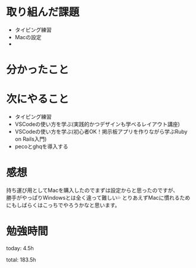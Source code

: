 #  取り組んだ課題
- タイピング練習
- Macの設定
- 
# 分かったこと


# 次にやること
- タイピング練習
- VSCodeの使い方を学ぶ(実践的かつデザインも学べるレイアウト講座)
- VSCodeの使い方を学ぶ(初心者OK！掲示板アプリを作りながら学ぶRuby on Rails入門)
- pecoとghqを導入する

# 感想
持ち運び用としてMacを購入したのでまずは設定からと思ったのですが、  
勝手がやっぱりWindowsとは全く違って難しい💦
とりあえずMacに慣れるためにもしばらくはこっちでやろうかなと思います。

# 勉強時間
today: 4.5h

total: 183.5h
